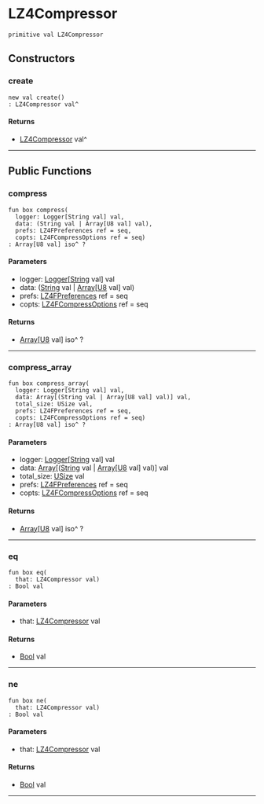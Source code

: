 # LZ4Compressor

```pony
primitive val LZ4Compressor
```

## Constructors

### create

```pony
new val create()
: LZ4Compressor val^
```

#### Returns

* [LZ4Compressor](.-compression-LZ4Compressor) val^

---

## Public Functions

### compress

```pony
fun box compress(
  logger: Logger[String val] val,
  data: (String val | Array[U8 val] val),
  prefs: LZ4FPreferences ref = seq,
  copts: LZ4FCompressOptions ref = seq)
: Array[U8 val] iso^ ?
```
#### Parameters

*   logger: [Logger](.-customlogger-Logger)\[[String](builtin-String) val\] val
*   data: ([String](builtin-String) val | [Array](builtin-Array)\[[U8](builtin-U8) val\] val)
*   prefs: [LZ4FPreferences](.-compression-LZ4FPreferences) ref = seq
*   copts: [LZ4FCompressOptions](.-compression-LZ4FCompressOptions) ref = seq

#### Returns

* [Array](builtin-Array)\[[U8](builtin-U8) val\] iso^ ?

---

### compress_array

```pony
fun box compress_array(
  logger: Logger[String val] val,
  data: Array[(String val | Array[U8 val] val)] val,
  total_size: USize val,
  prefs: LZ4FPreferences ref = seq,
  copts: LZ4FCompressOptions ref = seq)
: Array[U8 val] iso^ ?
```
#### Parameters

*   logger: [Logger](.-customlogger-Logger)\[[String](builtin-String) val\] val
*   data: [Array](builtin-Array)\[([String](builtin-String) val | [Array](builtin-Array)\[[U8](builtin-U8) val\] val)\] val
*   total_size: [USize](builtin-USize) val
*   prefs: [LZ4FPreferences](.-compression-LZ4FPreferences) ref = seq
*   copts: [LZ4FCompressOptions](.-compression-LZ4FCompressOptions) ref = seq

#### Returns

* [Array](builtin-Array)\[[U8](builtin-U8) val\] iso^ ?

---

### eq

```pony
fun box eq(
  that: LZ4Compressor val)
: Bool val
```
#### Parameters

*   that: [LZ4Compressor](.-compression-LZ4Compressor) val

#### Returns

* [Bool](builtin-Bool) val

---

### ne

```pony
fun box ne(
  that: LZ4Compressor val)
: Bool val
```
#### Parameters

*   that: [LZ4Compressor](.-compression-LZ4Compressor) val

#### Returns

* [Bool](builtin-Bool) val

---

